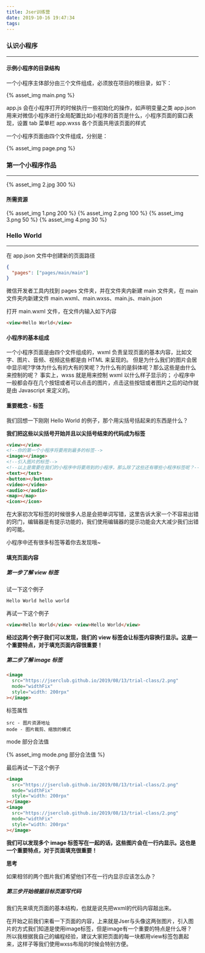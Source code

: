 ```yaml
---
title: Jser训练营
date: 2019-10-16 19:47:34
tags:
---
```


### 认识小程序

---

#### 示例小程序的目录结构

一个小程序主体部分由三个文件组成，必须放在项目的根目录，如下：

{% asset_img main.png %}

app.js 会在小程序打开的时候执行一些初始化的操作，如声明变量之类
app.json 用来对微信小程序进行全局配置比如小程序的首页是什么，小程序页面的窗口表现，设置 tab 菜单栏
app.wxss 各个页面共用该页面的样式

一个小程序页面由四个文件组成，分别是：

{% asset_img page.png %}

### 第一个小程序作品

---

{% asset_img 2.jpg 300 %}

#### 所需资源

{% asset_img 1.png 200 %}
{% asset_img 2.png 100 %}
{% asset_img 3.png 50 %}
{% asset_img 4.png 30 %}

### Hello World

---

在 app.json 文件中创建新的页面路径

```json
{
  "pages": ["pages/main/main"]
}
```

微信开发者工具内找到 pages 文件夹，并在文件夹内新建 main 文件夹，在 main 文件夹内新建文件 main.wxml、main.wxss、main.js、main.json

打开 main.wxml 文件，在文件内输入如下内容

```html
<view>Hello World</view>
```

#### 小程序的基本组成

一个小程序页面是由四个文件组成的，wxml 负责呈现页面的基本内容，比如文字、图片、音频、视频这些都是由 HTML 来呈现的。
但是为什么我们的图片会居中显示呢?字体为什么有的大有的笑呢？为什么有的是斜体呢？那么这些是由什么来控制的呢？
事实上，wxss 就是用来控制 wxml 以什么样子显示的；
小程序中一般都会存在几个按钮或者可以点击的图片，点击这些按钮或者图片之后的动作就是由 Javascript 来定义的。

#### 重要概念 - 标签

我们回想一下刚刚 Hello World 的例子，那个用尖括号括起来的东西是什么？

**我们把这些以尖括号开始并且以尖括号结束的代码成为标签**

```html
<view></view>
<!--你的第一个小程序将要用到最多的标签-->
<image></image>
<!--引入图片的标签-->
<!--以上是需要在我们的小程序中将要用到的小程序，那么除了这些还有哪些小程序标签呢？-->
<text></text>
<button></button>
<video></video>
<audio></audio>
<map></map>
<icon></icon>
```

在大家初次写标签的时候很多人总是会把单词写错，这里告诉大家一个不容易出错的窍门，编辑器是有提示功能的，我们使用编辑器的提示功能会大大减少我们出错的可能。

小程序中还有很多标签等着你去发现哦~

#### 填充页面内容

##### 第一步了解 view 标签

试一下这个例子

```html
Hello World hello world
```

再试一下这个例子

```html
<view>Hello World</view> <view>Hello World</view>
```

**经过这两个例子我们可以发现，我们的 view 标签会让标签内容换行显示。这是一个重要特点，对于填充页面内容很重要！**

##### 第二步了解 image 标签

```html
<image
  src="https://jserclub.github.io/2019/08/13/trial-class/2.png"
  mode="widthFix"
  style="width: 200rpx"
></image>
```

标签属性

```
src - 图片资源地址
mode - 图片裁剪、缩放的模式
```

mode 部分合法值

{% asset_img mode.png 部分合法值 %}

最后再试一下这个例子

```html
<image
  src="https://jserclub.github.io/2019/08/13/trial-class/2.png"
  mode="widthFix"
  style="width: 200rpx"
></image>
<image
  src="https://jserclub.github.io/2019/08/13/trial-class/2.png"
  mode="widthFix"
  style="width: 200rpx"
></image>
```

**我们可以发现多个 image 标签写在一起的话，这些图片会在一行内显示。这也是一个重要特点，对于页面填充很重要！**

**思考**

如果相邻的两个图片我们希望他们不在一行内显示应该怎么办？

##### 第三步开始根据目标页面写代码

我们先来填充页面的基本结构，也就是说先把wxml的代码内容敲出来。

在开始之前我们来看一下页面的内容，上来就是Jser与头像这两张图片，引入图片的方式我们知道是使用image标签，但是image有一个重要的特点是什么呀？
所以我根据我自己的编程经验，建议大家把页面的每一块都用view标签包裹起来，这样子等我们使用wxss布局的时候会特别方便。
